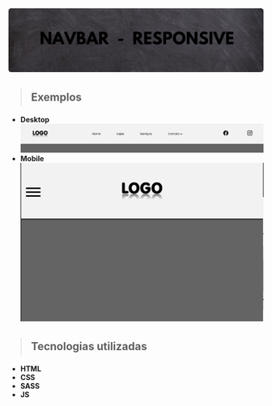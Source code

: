 <img src="imgs/index.png" style="border-radius:5px; margin:0 auto;" alt="">

><h2 style="padding:5px;">Exemplos</h2>
<ul>
    <strong> 
    <li>Desktop</li>
    <img src="imgs/desktop-preview.png" alt="">
    <li>Mobile</li>
    <img src="imgs/mobile-preview.png"  alt="">
    <strong> 
</ul>

><h2 style="padding:5px">Tecnologias utilizadas</h2>
<ul>
    <strong> 
    <li>HTML</li>
    <li>CSS</li>
    <li>SASS</li>
    <li>JS</li>
    <strong> 
</ul>

